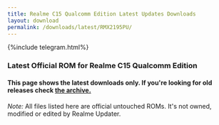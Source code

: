 ```yaml
---
title: Realme C15 Qualcomm Edition Latest Updates Downloads
layout: download
permalink: /downloads/latest/RMX2195PU/
---
```

<script>
    $(document).ready(function () {
        loadLatest("RMX2195PU");
    });
</script>

{%include telegram.html%}

<div class="col-12 mx-auto">
    <h3 class="title bg-light p-2 rounded">Latest Official ROM for Realme C15 Qualcomm Edition</h3>
    <h4>This page shows the latest downloads only. If you're looking for old releases check
        <a href="/downloads/archive/RMX2195PU/">the archive.</a></h4>
    <p><i>Note: </i>All files listed here are official untouched ROMs.
        It's not owned, modified or edited by Realme Updater.</p>
    <div id="downloads">
    </div>
</div>